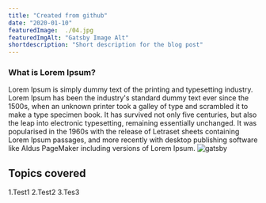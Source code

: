 ```yaml
---
title: "Created from github"
date: "2020-01-10"
featuredImage:  ./04.jpg
featuredImgAlt: "Gatsby Image Alt"
shortdescription: "Short description for the blog post"
---
```


### What is Lorem Ipsum?

Lorem Ipsum is simply dummy text of the printing and typesetting industry. 
Lorem Ipsum has been the industry's standard dummy text ever since the 1500s, when an unknown printer took a galley of type and scrambled it to make a type specimen book.
It has survived not only five centuries, but also the leap into electronic typesetting, remaining essentially unchanged. 
It was popularised in the 1960s with the release of Letraset sheets containing Lorem Ipsum passages, and more recently with desktop publishing software like Aldus PageMaker including versions of Lorem Ipsum.
![gatsby](./media/gatsby-icon.png)


## Topics covered

1.Test1
2.Test2
3.Tes3
